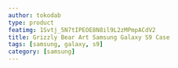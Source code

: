 ```yaml
---
author: tokodab
type: product
featimg: 1Svtj_5N7tIPEOE8N8il9L2zMPmpACdV2
title: Grizzly Bear Art Samsung Galaxy S9 Case
tags: [samsung, galaxy, s9]
category: [samsung]
---
```

